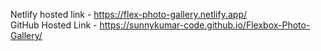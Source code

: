 Netlify hosted link - https://flex-photo-gallery.netlify.app/<br>
GitHub Hosted Link - https://sunnykumar-code.github.io/Flexbox-Photo-Gallery/
